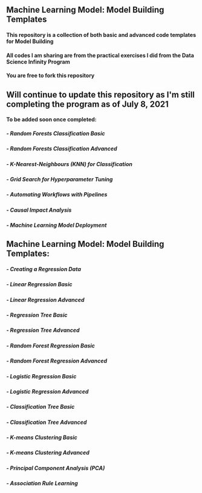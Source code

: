 ## Machine Learning Model: Model Building Templates

#### This repository is a collection of both basic and advanced code templates for Model Building
#### All codes I am sharing are from the practical exercises I did from the Data Science Infinity Program

#### You are free to fork this repository

## Will continue to update this repository as I'm still completing the program as of July 8, 2021
#### To be added soon once completed:
##### - Random Forests Classification Basic
##### - Random Forests Classification Advanced
##### - K-Nearest-Neighbours (KNN) for Classification
##### - Grid Search for Hyperparameter Tuning
##### - Automating Workflows with Pipelines
##### - Causal Impact Analysis
##### - Machine Learning Model Deployment


## Machine Learning Model: Model Building Templates:
##### - Creating a Regression Data
##### - Linear Regression Basic
##### - Linear Regression Advanced
##### - Regression Tree Basic
##### - Regression Tree Advanced
##### - Random Forest Regression Basic
##### - Random Forest Regression Advanced
##### - Logistic Regression Basic
##### - Logistic Regression Advanced
##### - Classification Tree Basic
##### - Classification Tree Advanced
##### - K-means Clustering Basic
##### - K-means Clustering Advanced
##### - Principal Component Analysis (PCA)
##### - Association Rule Learning
